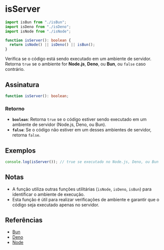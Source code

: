 # isServer

```typescript
import isBun from "./isBun";
import isDeno from "./isDeno";
import isNode from "./isNode";

function isServer(): boolean {
  return isNode() || isDeno() || isBun();
}
```

Verifica se o código está sendo executado em um ambiente de servidor. Retorna `true` se o ambiente for **Node.js**, **Deno**, ou **Bun**, ou `false` caso contrário.

## Assinatura

```typescript
function isServer(): boolean;
```

### Retorno

- **`boolean`**: Retorna `true` se o código estiver sendo executado em um ambiente de servidor (Node.js, Deno, ou Bun).
- **`false`**: Se o código não estiver em um desses ambientes de servidor, retorna `false`.

## Exemplos

```typescript
console.log(isServer()); // true se executado no Node.js, Deno, ou Bun
```

## Notas

- A função utiliza outras funções utilitárias (`isNode`, `isDeno`, `isBun`) para identificar o ambiente de execução.
- Esta função é útil para realizar verificações de ambiente e garantir que o código seja executado apenas no servidor.

## Referências

- [Bun](https://bun.sh)
- [Deno](https://docs.deno.com/)
- [Node](https://nodejs.org/)